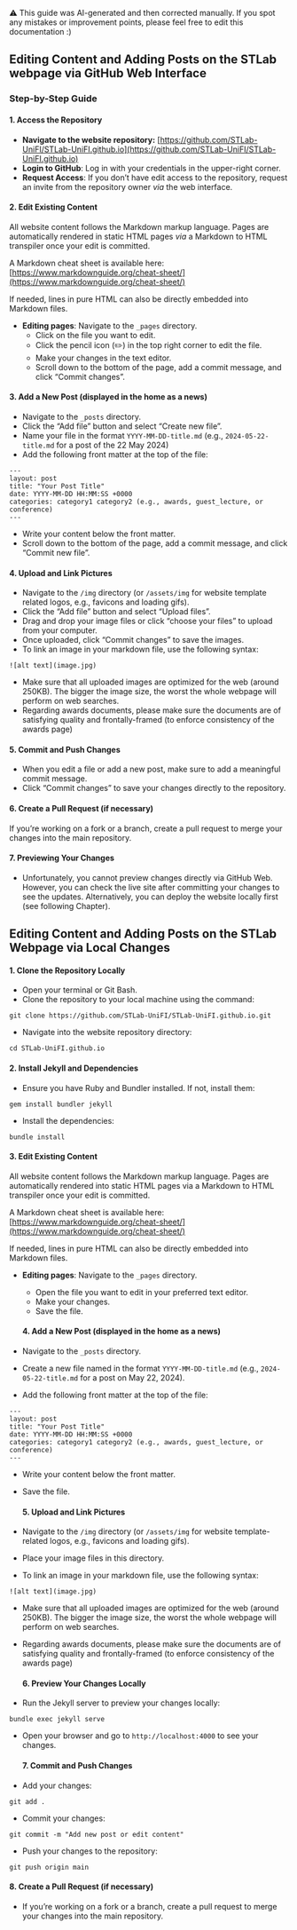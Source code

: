 ⚠️ This guide was AI-generated and then corrected manually. If you spot any mistakes or improvement points, please feel free to edit this documentation :) 

## **Editing Content and Adding Posts on the STLab webpage via GitHub Web Interface**

### **Step-by-Step Guide**

#### **1\. Access the Repository**

* **Navigate to the website repository:** [https://github.com/STLab-UniFI/STLab-UniFI.github.io](https://github.com/STLab-UniFI/STLab-UniFI.github.io)  
* **Login to GitHub**: Log in with your credentials in the upper-right corner.  
* **Request Access**: If you don’t have edit access to the repository, request an invite from the repository owner *via* the web interface.

#### **2\. Edit Existing Content**

All website content follows the Markdown markup language. Pages are automatically rendered in static HTML pages *via* a Markdown to HTML transpiler once your edit is committed.

A Markdown cheat sheet is available here: [https://www.markdownguide.org/cheat-sheet/](https://www.markdownguide.org/cheat-sheet/)

If needed, lines in pure HTML can also be directly embedded into Markdown files.

* **Editing pages**: Navigate to the `_pages` directory.  
  * Click on the file you want to edit.  
  * Click the pencil icon (✏️) in the top right corner to edit the file.  
  * Make your changes in the text editor.  
  * Scroll down to the bottom of the page, add a commit message, and click “Commit changes”.

#### **3\. Add a New Post (displayed in the home as a news)**

* Navigate to the `_posts` directory.  
* Click the “Add file” button and select “Create new file”.  
* Name your file in the format `YYYY-MM-DD-title.md` (e.g., `2024-05-22-title.md` for a post of the 22 May 2024\)  
* Add the following front matter at the top of the file:

```
---
layout: post
title: "Your Post Title"
date: YYYY-MM-DD HH:MM:SS +0000
categories: category1 category2 (e.g., awards, guest_lecture, or conference)
---
```

* Write your content below the front matter.  
* Scroll down to the bottom of the page, add a commit message, and click “Commit new file”.

#### **4\. Upload and Link Pictures**

* Navigate to the `/img` directory (or `/assets/img` for website template related logos, e.g., favicons and loading gifs).  
* Click the “Add file” button and select “Upload files”.  
* Drag and drop your image files or click “choose your files” to upload from your computer.  
* Once uploaded, click “Commit changes” to save the images.  
* To link an image in your markdown file, use the following syntax:

```
![alt text](image.jpg)
```

* Make sure that all uploaded images are optimized for the web (around 250KB). The bigger the image size, the worst the whole webpage will perform on web searches.   
* Regarding awards documents, please make sure the documents are of satisfying quality and frontally-framed (to enforce consistency of the awards page)

#### **5\. Commit and Push Changes**

* When you edit a file or add a new post, make sure to add a meaningful commit message.  
* Click “Commit changes” to save your changes directly to the repository.

#### **6\. Create a Pull Request (if necessary)**

If you’re working on a fork or a branch, create a pull request to merge your changes into the main repository.

#### **7\. Previewing Your Changes**

* Unfortunately, you cannot preview changes directly via GitHub Web. However, you can check the live site after committing your changes to see the updates. Alternatively, you can deploy the website locally first (see following Chapter).

## **Editing Content and Adding Posts on the STLab Webpage via Local Changes**

#### **1\. Clone the Repository Locally**

* Open your terminal or Git Bash.  
* Clone the repository to your local machine using the command:

```
git clone https://github.com/STLab-UniFI/STLab-UniFI.github.io.git
```

* Navigate into the website repository directory:

```
cd STLab-UniFI.github.io
```

  #### **2\. Install Jekyll and Dependencies**

* Ensure you have Ruby and Bundler installed. If not, install them:

```
gem install bundler jekyll
```

* Install the dependencies:

```
bundle install
```

  #### **3\. Edit Existing Content**

  All website content follows the Markdown markup language. Pages are automatically rendered into static HTML pages via a Markdown to HTML transpiler once your edit is committed.

  A Markdown cheat sheet is available here: [https://www.markdownguide.org/cheat-sheet/](https://www.markdownguide.org/cheat-sheet/)

  If needed, lines in pure HTML can also be directly embedded into Markdown files.

* **Editing pages**: Navigate to the `_pages` directory.  
  * Open the file you want to edit in your preferred text editor.  
  * Make your changes.  
  * Save the file.

  #### **4\. Add a New Post (displayed in the home as a news)**

* Navigate to the `_posts` directory.  
* Create a new file named in the format `YYYY-MM-DD-title.md` (e.g., `2024-05-22-title.md` for a post on May 22, 2024).  
* Add the following front matter at the top of the file:

```
---
layout: post
title: "Your Post Title"
date: YYYY-MM-DD HH:MM:SS +0000
categories: category1 category2 (e.g., awards, guest_lecture, or conference)
---
```

* Write your content below the front matter.  
* Save the file.

  #### **5\. Upload and Link Pictures**

* Navigate to the `/img` directory (or `/assets/img` for website template-related logos, e.g., favicons and loading gifs).  
* Place your image files in this directory.  
* To link an image in your markdown file, use the following syntax:

```
![alt text](image.jpg)
```

* Make sure that all uploaded images are optimized for the web (around 250KB). The bigger the image size, the worst the whole webpage will perform on web searches.   
* Regarding awards documents, please make sure the documents are of satisfying quality and frontally-framed (to enforce consistency of the awards page)

  #### **6\. Preview Your Changes Locally**

* Run the Jekyll server to preview your changes locally:

```
bundle exec jekyll serve
```

* Open your browser and go to `http://localhost:4000` to see your changes.

  #### **7\. Commit and Push Changes**

* Add your changes:

```
git add .
```

* Commit your changes:

```
git commit -m "Add new post or edit content"
```

* Push your changes to the repository:

```
git push origin main
```

  #### **8\. Create a Pull Request (if necessary)**

* If you’re working on a fork or a branch, create a pull request to merge your changes into the main repository.

